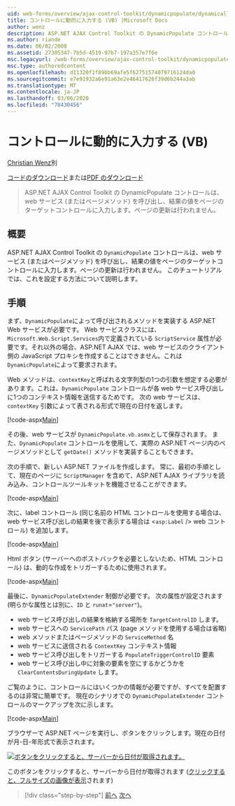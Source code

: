 ```yaml
---
uid: web-forms/overview/ajax-control-toolkit/dynamicpopulate/dynamically-populating-a-control-vb
title: コントロールに動的に入力する (VB) |Microsoft Docs
author: wenz
description: ASP.NET AJAX Control Toolkit の DynamicPopulate コントロールは、web サービス (またはページメソッド) を呼び出し、結果の値を t... のターゲットコントロールに入力します。
ms.author: riande
ms.date: 06/02/2008
ms.assetid: 27305347-7b5d-4519-97b7-197a357e7f6e
msc.legacyurl: /web-forms/overview/ajax-control-toolkit/dynamicpopulate/dynamically-populating-a-control-vb
msc.type: authoredcontent
ms.openlocfilehash: d11320f1f89bb69afe5f62751574079716124da0
ms.sourcegitcommit: e7e91932a6e91a63e2e46417626f39d6b244a3ab
ms.translationtype: MT
ms.contentlocale: ja-JP
ms.lasthandoff: 03/06/2020
ms.locfileid: "78430456"
---
```

# <a name="dynamically-populating-a-control-vb"></a>コントロールに動的に入力する (VB)

[Christian Wenz](https://github.com/wenz)別

[コードのダウンロード](https://download.microsoft.com/download/d/8/f/d8f2f6f9-1b7c-46ad-9252-e1fc81bdea3e/dynamicpopulate0.vb.zip)または[PDF のダウンロード](https://download.microsoft.com/download/b/6/a/b6ae89ee-df69-4c87-9bfb-ad1eb2b23373/dynamicpopulate0VB.pdf)

> ASP.NET AJAX Control Toolkit の DynamicPopulate コントロールは、web サービス (またはページメソッド) を呼び出し、結果の値をページのターゲットコントロールに入力します。ページの更新は行われません。

## <a name="overview"></a>概要

ASP.NET AJAX Control Toolkit の `DynamicPopulate` コントロールは、web サービス (またはページメソッド) を呼び出し、結果の値をページのターゲットコントロールに入力します。ページの更新は行われません。 このチュートリアルでは、これを設定する方法について説明します。

## <a name="steps"></a>手順

まず、`DynamicPopulate`によって呼び出されるメソッドを実装する ASP.NET Web サービスが必要です。 Web サービスクラスには、`Microsoft.Web.Script.Services`内で定義されている `ScriptService` 属性が必要です。それ以外の場合、ASP.NET AJAX では、web サービスのクライアント側の JavaScript プロキシを作成することはできません。これは `DynamicPopulate`によって要求されます。

Web メソッドは、`contextKey`と呼ばれる文字列型の1つの引数を想定する必要があります。これは、`DynamicPopulate` コントロールが各 web サービス呼び出しに1つのコンテキスト情報を送信するためです。 次の web サービスは、`contextKey` 引数によって表される形式で現在の日付を返します。

[!code-aspx[Main](dynamically-populating-a-control-vb/samples/sample1.aspx)]

その後、web サービスが `DynamicPopulate.vb.asmx`として保存されます。 また、`DynamicPopulate` コントロールを使用して、実際の ASP.NET ページ内のページメソッドとして `getDate()` メソッドを実装することもできます。

次の手順で、新しい ASP.NET ファイルを作成します。 常に、最初の手順として、現在のページに `ScriptManager` を含めて、ASP.NET AJAX ライブラリを読み込み、コントロールツールキットを機能させることができます。

[!code-aspx[Main](dynamically-populating-a-control-vb/samples/sample2.aspx)]

次に、label コントロール (同じ名前の HTML コントロールを使用する場合は、web サービス呼び出しの結果を後で表示する場合は &lt;`asp:Label` /&gt; web コントロール) を追加します。

[!code-aspx[Main](dynamically-populating-a-control-vb/samples/sample3.aspx)]

Html ボタン (サーバーへのポストバックを必要としないため、HTML コントロール) は、動的な作成をトリガーするために使用されます。

[!code-aspx[Main](dynamically-populating-a-control-vb/samples/sample4.aspx)]

最後に、`DynamicPopulateExtender` 制御が必要です。 次の属性が設定されます (明らかな属性とは別に、`ID` と `runat`=`"server"`)。

- web サービス呼び出しの結果を格納する場所を `TargetControlID` します。
- web サービスへの `ServicePath` パス (page メソッドを使用する場合は省略)
- web メソッドまたはページメソッドの `ServiceMethod` 名
- web サービスに送信される `ContextKey` コンテキスト情報
- web サービス呼び出しをトリガーする `PopulateTriggerControlID` 要素
- web サービス呼び出し中に対象の要素を空にするかどうかを `ClearContentsDuringUpdate` します。

ご覧のように、コントロールにはいくつかの情報が必要ですが、すべてを配置するのは非常に簡単です。 現在のシナリオでの `DynamicPopulateExtender` コントロールのマークアップを次に示します。

[!code-aspx[Main](dynamically-populating-a-control-vb/samples/sample5.aspx)]

ブラウザーで ASP.NET ページを実行し、ボタンをクリックします。現在の日付が月-日-年形式で表示されます。

[![ボタンをクリックすると、サーバーから日付が取得されます。](dynamically-populating-a-control-vb/_static/image2.png)](dynamically-populating-a-control-vb/_static/image1.png)

このボタンをクリックすると、サーバーから日付が取得されます ([クリックすると、フルサイズの画像が表示](dynamically-populating-a-control-vb/_static/image3.png)されます)

> [!div class="step-by-step"]
> [前へ](using-dynamicpopulate-with-a-user-control-and-javascript-cs.md)
> [次へ](dynamically-populating-a-control-using-javascript-code-vb.md)

